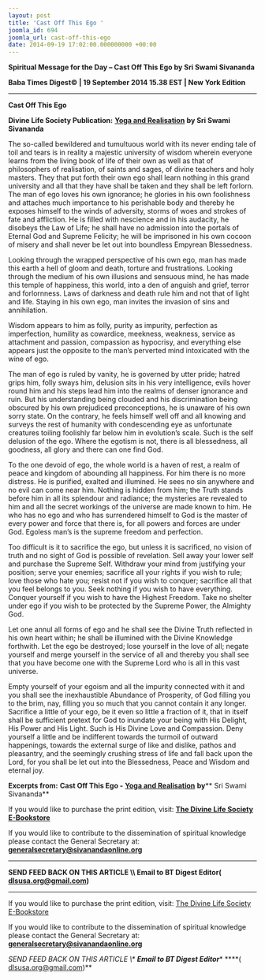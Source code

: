 ```yaml
---
layout: post
title: 'Cast Off This Ego '
joomla_id: 694
joomla_url: cast-off-this-ego
date: 2014-09-19 17:02:00.000000000 +00:00
---
```

  

















































**Spiritual Message for the Day – Cast Off This Ego by Sri Swami Sivananda**

**Baba Times Digest© | 19 September 2014 15.38 EST | New York Edition**

* * *  


**Cast Off This Ego**

**Divine Life Society Publication:** [**Yoga and Realisation**](http://www.dlshq.org/discourse/feb2010.htm) **by Sri Swami Sivananda**

The so-called bewildered and tumultuous world with its never ending tale of toil and tears is in reality a majestic university of wisdom wherein everyone learns from the living book of life of their own as well as that of philosophers of realisation, of saints and sages, of divine teachers and holy masters. They that put forth their own ego shall learn nothing in this grand university and all that they have shall be taken and they shall be left forlorn. The man of ego loves his own ignorance; he glories in his own foolishness and attaches much importance to his perishable body and thereby he exposes himself to the winds of adversity, storms of woes and strokes of fate and affliction. He is filled with nescience and in his audacity, he disobeys the Law of Life; he shall have no admission into the portals of Eternal God and Supreme Felicity; he will be imprisoned in his own cocoon of misery and shall never be let out into boundless Empyrean Blessedness.

Looking through the wrapped perspective of his own ego, man has made this earth a hell of gloom and death, torture and frustrations. Looking through the medium of his own illusions and sensuous mind, he has made this temple of happiness, this world, into a den of anguish and grief, terror and forlornness. Laws of darkness and death rule him and not that of light and life. Staying in his own ego, man invites the invasion of sins and annihilation.

Wisdom appears to him as folly, purity as impurity, perfection as imperfection, humility as cowardice, meekness, weakness, service as attachment and passion, compassion as hypocrisy, and everything else appears just the opposite to the man’s perverted mind intoxicated with the wine of ego.

The man of ego is ruled by vanity, he is governed by utter pride; hatred grips him, folly sways him, delusion sits in his very intelligence, evils hover round him and his steps lead him into the realms of denser ignorance and ruin. But his understanding being clouded and his discrimination being obscured by his own prejudiced preconceptions, he is unaware of his own sorry state. On the contrary, he feels himself well off and all knowing and surveys the rest of humanity with condescending eye as unfortunate creatures toiling foolishly far below him in evolution’s scale. Such is the self delusion of the ego. Where the egotism is not, there is all blessedness, all goodness, all glory and there can one find God.

To the one devoid of ego, the whole world is a haven of rest, a realm of peace and kingdom of abounding all happiness. For him there is no more distress. He is purified, exalted and illumined. He sees no sin anywhere and no evil can come near him. Nothing is hidden from him; the Truth stands before him in all its splendour and radiance; the mysteries are revealed to him and all the secret workings of the universe are made known to him. He who has no ego and who has surrendered himself to God is the master of every power and force that there is, for all powers and forces are under God. Egoless man’s is the supreme freedom and perfection.

Too difficult is it to sacrifice the ego, but unless it is sacrificed, no vision of truth and no sight of God is possible of revelation. Sell away your lower self and purchase the Supreme Self. Withdraw your mind from justifying your position; serve your enemies; sacrifice all your rights if you wish to rule; love those who hate you; resist not if you wish to conquer; sacrifice all that you feel belongs to you. Seek nothing if you wish to have everything. Conquer yourself if you wish to have the Highest Freedom. Take no shelter under ego if you wish to be protected by the Supreme Power, the Almighty God.

Let one annul all forms of ego and he shall see the Divine Truth reflected in his own heart within; he shall be illumined with the Divine Knowledge forthwith. Let the ego be destroyed; lose yourself in the love of all; negate yourself and merge yourself in the service of all and thereby you shall see that you have become one with the Supreme Lord who is all in this vast universe.

Empty yourself of your egoism and all the impurity connected with it and you shall see the inexhaustible Abundance of Prosperity, of God filling you to the brim, nay, filling you so much that you cannot contain it any longer. Sacrifice a little of your ego, be it even so little a fraction of it, that in itself shall be sufficient pretext for God to inundate your being with His Delight, His Power and His Light. Such is His Divine Love and Compassion. Deny yourself a little and be indifferent towards the turmoil of outward happenings, towards the external surge of like and dislike, pathos and pleasantry, and the seemingly crushing stress of life and fall back upon the Lord, for you shall be let out into the Blessedness, Peace and Wisdom and eternal joy.

**Excerpts from:**  **Cast Off This Ego -** [**Yoga and Realisation**](http://www.dlshq.org/discourse/feb2010.htm) **by**** Sri Swami Sivananda**

If you would like to purchase the print edition, visit: **[The Divine Life Society E-Bookstore](http://www.dlshq.org/download/download.htm)**

If you would like to contribute to the dissemination of spiritual knowledge please contact the General Secretary at: [](mailto:%20%3Cscript%20type=%27text/javascript%27%3E%20%3C%21--%20var%20prefix%20=%20%27ma%27%20+%20%27il%27%20+%20%27to%27;%20var%20path%20=%20%27hr%27%20+%20%27ef%27%20+%20%27=%27;%20var%20addy57016%20=%20%27generalsecretary%27%20+%20%27@%27;%20addy57016%20=%20addy57016%20+%20%27sivanandaonline%27%20+%20%27.%27%20+%20%27org%27;%20document.write%28%27%3Ca%20%27%20+%20path%20+%20%27%5C%27%27%20+%20prefix%20+%20%27:%27%20+%20addy57016%20+%20%27%5C%27%3E%27%29;%20document.write%28addy57016%29;%20document.write%28%27%3C%5C/a%3E%27%29;%20//--%3E%5Cn%20%3C/script%3E%3Cscript%20type=%27text/javascript%27%3E%20%3C%21--%20document.write%28%27%3Cspan%20style=%5C%27display:%20none;%5C%27%3E%27%29;%20//--%3E%20%3C/script%3EThis%20email%20address%20is%20being%20protected%20from%20spambots.%20You%20need%20JavaScript%20enabled%20to%20view%20it.%20%3Cscript%20type=%27text/javascript%27%3E%20%3C%21--%20document.write%28%27%3C/%27%29;%20document.write%28%27span%3E%27%29;%20//--%3E%20%3C/script%3E?subject=Contribution%20to%20Dissemination%20of%20Spiritual%20Knowledge) **generalsecretary@sivanandaonline.org**

****

**SEND FEED BACK ON THIS ARTICLE \\\ Email to BT Digest Editor[](mailto:%20%3Cscript%20type=%27text/javascript%27%3E%20%3C%21--%20var%20prefix%20=%20%27ma%27%20+%20%27il%27%20+%20%27to%27;%20var%20path%20=%20%27hr%27%20+%20%27ef%27%20+%20%27=%27;%20var%20addy72654%20=%20%27dlsusa.org%27%20+%20%27@%27;%20addy72654%20=%20addy72654%20+%20%27gmail%27%20+%20%27.%27%20+%20%27com%27;%20document.write%28%27%3Ca%20%27%20+%20path%20+%20%27%5C%27%27%20+%20prefix%20+%20%27:%27%20+%20addy72654%20+%20%27%5C%27%3E%27%29;%20document.write%28addy72654%29;%20document.write%28%27%3C%5C/a%3E%27%29;%20//--%3E%5Cn%20%3C/script%3E%3Cscript%20type=%27text/javascript%27%3E%20%3C%21--%20document.write%28%27%3Cspan%20style=%5C%27display:%20none;%5C%27%3E%27%29;%20//--%3E%20%3C/script%3EThis%20email%20address%20is%20being%20protected%20from%20spambots.%20You%20need%20JavaScript%20enabled%20to%20view%20it.%20%3Cscript%20type=%27text/javascript%27%3E%20%3C%21--%20document.write%28%27%3C/%27%29;%20document.write%28%27span%3E%27%29;%20//--%3E%20%3C/script%3E?subject=DLS%20Posts)( [dlsusa.org@gmail.com](mailto:dlsusa.org@gmail.com))**



* * *



  

If you would like to purchase the print edition, visit: [The Divine Life Society E-Bookstore](http://www.dlshq.org/download/download.htm)

If you would like to contribute to the dissemination of spiritual knowledge please contact the General Secretary at: **[generalsecretary@sivanandaonline.org](mailto:generalsecretary@sivanandaonline.org)**

**SEND FEED BACK ON THIS ARTICLE \\\**  **Email to BT Digest Editor**** [](mailto:%20%3Cscript%20type=%27text/javascript%27%3E%20%3C%21--%20var%20prefix%20=%20%27ma%27%20+%20%27il%27%20+%20%27to%27;%20var%20path%20=%20%27hr%27%20+%20%27ef%27%20+%20%27=%27;%20var%20addy72654%20=%20%27dlsusa.org%27%20+%20%27@%27;%20addy72654%20=%20addy72654%20+%20%27gmail%27%20+%20%27.%27%20+%20%27com%27;%20document.write%28%27%3Ca%20%27%20+%20path%20+%20%27%5C%27%27%20+%20prefix%20+%20%27:%27%20+%20addy72654%20+%20%27%5C%27%3E%27%29;%20document.write%28addy72654%29;%20document.write%28%27%3C%5C/a%3E%27%29;%20//--%3E%5Cn%20%3C/script%3E%3Cscript%20type=%27text/javascript%27%3E%20%3C%21--%20document.write%28%27%3Cspan%20style=%5C%27display:%20none;%5C%27%3E%27%29;%20//--%3E%20%3C/script%3EThis%20email%20address%20is%20being%20protected%20from%20spambots.%20You%20need%20JavaScript%20enabled%20to%20view%20it.%20%3Cscript%20type=%27text/javascript%27%3E%20%3C%21--%20document.write%28%27%3C/%27%29;%20document.write%28%27span%3E%27%29;%20//--%3E%20%3C/script%3E?subject=DLS%20Posts)****( [dlsusa.org@gmail.com](mailto:dlsusa.org@gmail.com))**  
